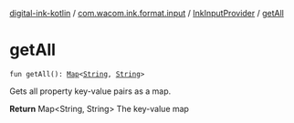 [digital-ink-kotlin](../../index.md) / [com.wacom.ink.format.input](../index.md) / [InkInputProvider](index.md) / [getAll](./get-all.md)

# getAll

`fun getAll(): `[`Map`](https://kotlinlang.org/api/latest/jvm/stdlib/kotlin.collections/-map/index.html)`<`[`String`](https://kotlinlang.org/api/latest/jvm/stdlib/kotlin/-string/index.html)`, `[`String`](https://kotlinlang.org/api/latest/jvm/stdlib/kotlin/-string/index.html)`>`

Gets all property key-value pairs as a map.

**Return**
Map&lt;String, String&gt; The key-value map

